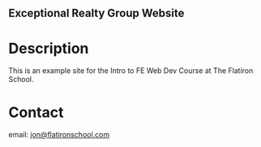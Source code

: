 Exceptional Realty Group Website
---

# Description

This is an example site for the Intro to FE Web Dev Course at The Flatiron School.

# Contact

email: jon@flatironschool.com
